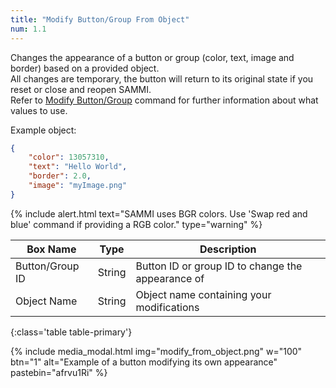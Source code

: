 ```yaml
---
title: "Modify Button/Group From Object"
num: 1.1
---
```


Changes the appearance of a button or group (color, text, image and border) based on a provided object.\
All changes are temporary, the button will return to its original state if you reset or close and reopen SAMMI.\
Refer to [Modify Button/Group](#modifybuttongroup) command for further information about what values to use.

Example object: 

```json
{ 
    "color": 13057310, 
    "text": "Hello World", 
    "border": 2.0, 
    "image": "myImage.png" 
}
```

{% include alert.html text="SAMMI uses BGR colors. Use 'Swap red and blue' command if providing a RGB color." type="warning" %} 

| Box Name | Type | Description 
|-------|--------|--------
|Button/Group ID|	String| Button ID or group ID to change the appearance of
|Object Name|String|Object name containing your modifications
{:class='table table-primary'}

{% include media_modal.html img="modify_from_object.png" w="100" btn="1" alt="Example of a button modifying its own appearance" pastebin="afrvu1Ri" %} 








